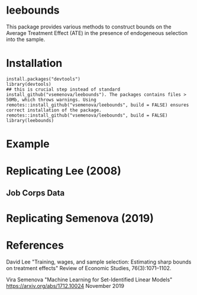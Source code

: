 # leebounds
This package provides various methods to construct bounds on the Average Treatment Effect (ATE) in the presence of endogeneous selection into the sample. 


# Installation
```
install.packages("devtools")
library(devtools) 
## this is crucial step instead of standard install_github("vsemenova/leebounds"). The packages contains files > 50Mb, which throws warnings. Using remotes::install_github("vsemenova/leebounds", build = FALSE) ensures correct installation of the package. 
remotes::install_github("vsemenova/leebounds", build = FALSE)
library(leebounds)
```
# Example


# Replicating Lee (2008) 
## Job Corps Data


# Replicating Semenova (2019)

# References
David Lee "Training, wages, and sample selection: Estimating sharp bounds on treatment effects" Review of Economic Studies, 76(3):1071–1102.

Vira Semenova "Machine Learning for Set-Identified Linear Models" https://arxiv.org/abs/1712.10024 November 2019
